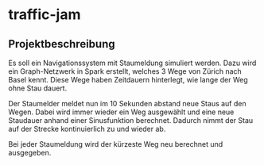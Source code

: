 # traffic-jam

## Projektbeschreibung
Es soll ein Navigationssystem mit Staumeldung simuliert werden. 
Dazu wird ein Graph-Netzwerk in Spark erstellt, welches 3 Wege von Zürich nach Basel kennt. 
Diese Wege haben Zeitdauern hinterlegt, wie lange der Weg ohne Stau dauert.

Der Staumelder meldet nun im 10 Sekunden abstand neue Staus auf den Wegen. Dabei wird immer
wieder ein Weg ausgewählt und eine neue Staudauer anhand einer Sinusfunktion berechnet. Dadurch
nimmt der Stau auf der Strecke kontinuierlich zu und wieder ab.

Bei jeder Staumeldung wird der kürzeste Weg neu berechnet und ausgegeben.
